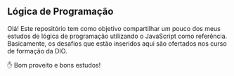 ## Lógica de Programação

Olá! Este repositório tem como objetivo compartilhar um pouco dos meus estudos de lógica de programação utilizando o JavaScript como referência. Basicamente, os desafios que estão inseridos aqui são ofertados nos curso de formação da DIO.

:hand: Bom proveito e bons estudos! 
 
